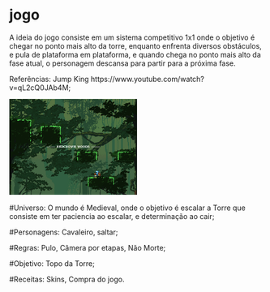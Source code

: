 <h1>jogo</h1>
<div>
<p>A ideia do jogo consiste em um sistema competitivo 1x1 onde o objetivo é chegar no ponto mais alto da torre, enquanto enfrenta diversos obstáculos, e pula de plataforma em plataforma, e quando chega no ponto mais alto da fase atual, o personagem descansa para partir para a próxima fase.</p> 
</div>

<div><p>Referências: Jump King  https://www.youtube.com/watch?v=qL2cQ0JAb4M;</p>
<img src="img/jumpKingFoto.jpg" width="50%" height="50%"></img>
</div>


#Universo: O mundo é Medieval, onde o objetivo é escalar a Torre que consiste em ter paciencia ao escalar, e determinação ao cair;

#Personagens: Cavaleiro, saltar;

#Regras: Pulo, Câmera por etapas, Não Morte;

#Objetivo: Topo da Torre;

#Receitas: Skins, Compra do jogo.
